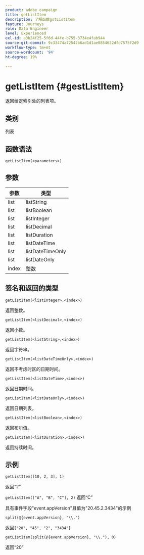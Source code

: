 ```yaml
---
product: adobe campaign
title: getListItem
description: 了解函数gstListItem
feature: Journeys
role: Data Engineer
level: Experienced
exl-id: a3b24f25-5f6d-44fe-b755-3734e4fab944
source-git-commit: 9c33474a72542b6ad1d1ae0854622dfd7575f2d9
workflow-type: tm+mt
source-wordcount: '94'
ht-degree: 19%

---
```


# getListItem {#gestListItem}

返回给定索引处的列表项。

## 类别

列表

## 函数语法

`getListItem(<parameters>)`

## 参数

| 参数 | 类型 |
|-----------|------------------|
| list | listString |
| list | listBoolean |
| list | listInteger |
| list | listDecimal |
| list | listDuration |
| list | listDateTime |
| list | listDateTimeOnly |
| list | listDateOnly |
| index | 整数 |

## 签名和返回的类型

`getListItem(<listInteger>,<index>)`

返回整数。

`getListItem(<listDecimal>,<index>)`

返回小数。

`getListItem(<listString>,<index>)`

返回字符串。

`getListItem(<listDateTimeOnly>,<index>)`

返回不考虑时区的日期时间。

`getListItem(<listDateTime>,<index>)`

返回日期时间。

`getListItem(<listDateOnly>,<index>)`

返回日期列表。

`getListItem(<listBoolean>,<index>)`

返回布尔值。

`getListItem(<listDuration>,<index>)`

返回持续时间。

## 示例

`getListItem([10, 2, 3], 1)`

返回“2”

`getListItem(["A", "B", "C"], 2)`
返回“C”

具有事件字段&quot;event.appVersion&quot;且值为&quot;20.45.2.3434&quot;的示例

`split(@{event.appVersion}, "\\.")`

返回`["20", "45", "2", "3434"]`

`getListItem(split(@{event.appVersion}, "\\."), 0)`

返回“20”
